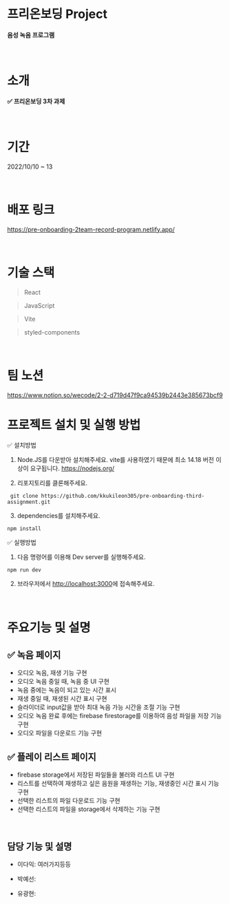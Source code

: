 # 프리온보딩 Project

#### 음성 녹음 프로그램

<br/>

# 소개

#### ✅ 프리온보딩 3차 과제

<br />

# 기간

2022/10/10 ~ 13

<br/>

# 배포 링크

https://pre-onboarding-2team-record-program.netlify.app/

<br/>

# 기술 스택

> React

> JavaScript

> Vite

> styled-components

<br/>

# 팀 노션

https://www.notion.so/wecode/2-2-d719d47f9ca94539b2443e385673bcf9

# 프로젝트 설치 및 실행 방법

✅ 설치방법

1. Node.JS를 다운받아 설치해주세요. vite를 사용하였기 때문에 최소 14.18 버전 이상이 요구됩니다. https://nodejs.org/

2. 리포지토리를 클론해주세요.

```
 git clone https://github.com/kkukileon305/pre-onboarding-third-assignment.git
```

3. dependencies를 설치해주세요.

```
npm install
```

✅ 실행방법

1. 다음 명령어를 이용해 Dev server를 실행해주세요.

```
npm run dev
```

2. 브라우저에서 <http://localhost:3000>에 접속해주세요.

<br/>

# 주요기능 및 설명

## ✅ 녹음 페이지

- 오디오 녹음, 재생 기능 구현
- 오디오 녹음 중일 때, 녹음 중 UI 구현
- 녹음 중에는 녹음이 되고 있는 시간 표시
- 재생 중일 때, 재생된 시간 표시 구현
- 슬라이더로 input값을 받아 최대 녹음 가능 시간을 조절 기능 구현
- 오디오 녹음 완료 후에는 firebase firestorage를 이용하여 음성 파일을 저장 기능 구현
- 오디오 파일을 다운로드 기능 구현

## ✅ 플레이 리스트 페이지

- firebase storage에서 저장된 파일들을 불러와 리스트 UI 구현
- 리스트를 선택하여 재생하고 싶은 음원을 재생하는 기능, 재생중인 시간 표시 기능 구현
- 선택한 리스트의 파일 다운로드 기능 구현
- 선택한 리스트의 파일을 storage에서 삭제하는 기능 구현

<br/>

## 담당 기능 및 설명

- 이다익: 여러가지등등

- 박예선:

- 유광현:
